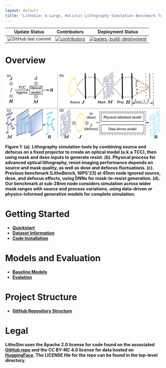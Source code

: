```yaml
---
layout: default
title: "LithoSim: A Large, Holistic Lithography Simulation Benchmark for AI-Driven Semiconductor Manufacturing"
---
```

| Update Status                                                                                    | Contributors                                                                                                                                                             | Deployment Status                                                                                                                                                                                                                          |
| ------------------------------------------------------------------------------------------------ | ------------------------------------------------------------------------------------------------------------------------------------------------------------------------ | ------------------------------------------------------------------------------------------------------------------------------------------------------------------------------------------------------------------------------------------ |
| ![GitHub last commit](https://img.shields.io/github/last-commit/dw-hongquan/dw-hongquan.github.io) | [![contributors](https://img.shields.io/github/contributors/dw-hongquan/dw-hongquan.github.io.svg)](https://github.com/dw-hongquan/dw-hongquan.github.io/graphs/contributors) | [![pages-build-deployment](https://github.com/dw-hongquan/dw-hongquan.github.io/actions/workflows/pages/pages-build-deployment/badge.svg)](https://github.com/dw-hongquan/dw-hongquan.github.io/actions/workflows/pages/pages-build-deployment) |

# **Overview**

<div>
	<img width="900" src="../assets/img/lithosim/overview.png" class="center"> 
</div>
<p>
<strong>Figure 1: (a). Lithography simulation tools by combining source and defocus on a fixed projector to create an optical model (a.k.a TCC), then using mask and dose inputs to generate resist. (b). Physical process for advanced optical lithography, resist imaging performance depends on source and mask quality, as well as dose and defocus fluctuations. (c). Previous benchmark (LithoBench, NIPS'23) at 45nm node ignored source, dose, and defocus effects, using DNNs for mask-to-resist generation. (d). Our benchmark at sub-28nm node considers simulation across wider mask ranges with source and process variations, using data-driven or physics-informed generative models for complete simulation.
</p>

# **Getting Started**

* [Quickstart](https://dw-hongquan.github.io/LithoSim/quickstart.html)
* [Dataset Information](https://dw-hongquan.github.io/LithoSim/data-info.html)
* [Code Installation](https://dw-hongquan.github.io/LithoSim/code-install.html)

# **Models and Evaluation**

* [Baseline Models](https://dw-hongquan.github.io/LithoSim/baseline-models.html)
* [Evalation](https://dw-hongquan.github.io/LithoSim/evalation.html)

# **Project Structure**

* [GitHub Repository Structure](https://dw-hongquan.github.io/LithoSim/structure.html)

# **Legal**

LithoSim uses the Apache 2.0 license for code found on the associated [GitHub repo](https://github.com/dw-hongquan/LithoSim) and the CC BY-NC 4.0 license for data hosted on [HuggingFace](https://huggingface.co/datasets/grandiflorum/LithoSim). The LICENSE file for the repo can be found in the top-level directory.
